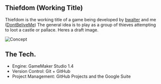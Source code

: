 ## Thiefdom (Working Title)

Thiefdom is the working title of a game being developed by [bwalter](https://twitter.com/bwalter_indie) and me ([DontBeliveMe](https://github.com/DontBelieveMe))
The general idea is to play as a group of thieves attempting to loot a castle or pallace. Heres a draft image.

![Concept](https://cdn.discordapp.com/attachments/396394382116519936/453380344746475530/concept.png)

## The Tech.
 - Engine: GameMaker Studio 1.4
 - Version Control: Git + GitHub
 - Project Management: GitHub Projects and the Google Suite
